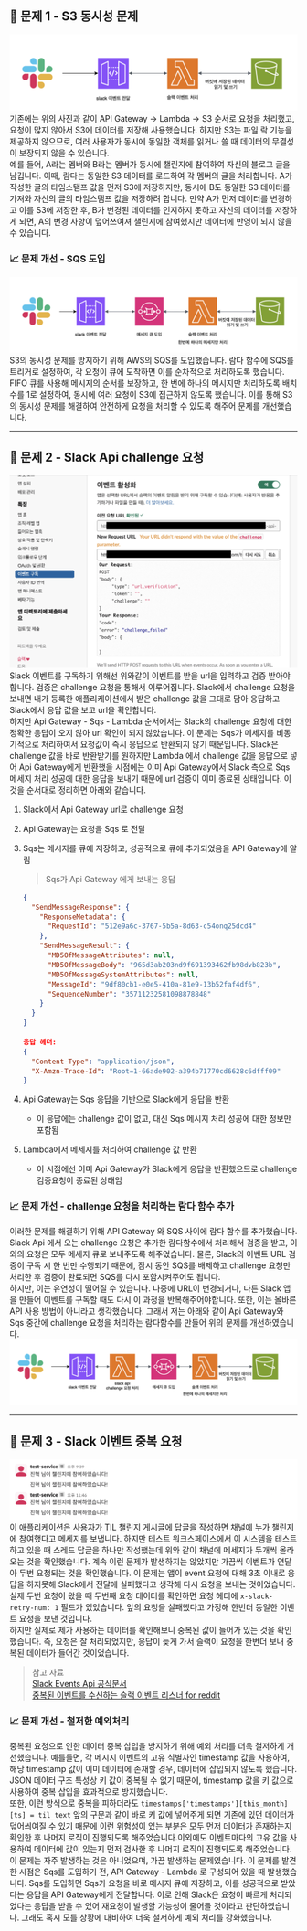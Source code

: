 ## 🤔 문제 1 - S3 동시성 문제

![기존 구성, Api Gateway - Lambda - S3](img/img1.png)
기존에는 위의 사진과 같이 API Gateway -> Lambda -> S3 순서로 요청을 처리했고, 요청이 많지 않아서 S3에 데이터를 저장해 사용했습니다. 하지만 S3는 파일 락 기능을 제공하지 않으므로, 여러 사용자가 동시에 동일한 객체를 읽거나 쓸 때 데이터의 무결성이 보장되지 않을 수 있습니다.</br>
예를 들어, A라는 멤버와 B라는 멤버가 동시에 챌린지에 참여하여 자신의 블로그 글을 남깁니다. 이때, 람다는 동일한 S3 데이터를 로드하여 각 멤버의 글을 처리합니다. A가 작성한 글의 타임스탬프 값을 먼저 S3에 저장하지만, 동시에 B도 동일한 S3 데이터를 가져와 자신의 글의 타임스탬프 값을 저장하려 합니다. 만약 A가 먼저 데이터를 변경하고 이를 S3에 저장한 후, B가 변경된 데이터를 인지하지 못하고 자신의 데이터를 저장하게 되면, A의 변경 사항이 덮어쓰여져 챌린지에 참여했지만 데이터에 반영이 되지 않을 수 있습니다.

### 📈 문제 개선 - SQS 도입

![SQS 도입 후 구성, Api Gateway - Sqs - Lambda - S3](img/img2.png)
S3의 동시성 문제를 방지하기 위해 AWS의 SQS를 도입했습니다. 람다 함수에 SQS를 트리거로 설정하여, 각 요청이 큐에 도착하면 이를 순차적으로 처리하도록 했습니다. FIFO 큐를 사용해 메시지의 순서를 보장하고, 한 번에 하나의 메시지만 처리하도록 배치 수를 1로 설정하여, 동시에 여러 요청이 S3에 접근하지 않도록 했습니다. 이를 통해 S3의 동시성 문제를 해결하여 안전하게 요청을 처리할 수 있도록 해주어 문제를 개선했습니다.

---

## 🤔 문제 2 - Slack Api challenge 요청

![slack api challenge 요청 실패](img/img3.png)
Slack 이벤트를 구독하기 위해선 위와같이 이벤트를 받을 url을 입력하고 검증 받아야합니다. 검증은 challenge 요청을 통해서 이루어집니다. Slack에서 challenge 요청을 보내면 내가 등록한 애플리케이션에서 받은 challenge 값을 그대로 담아 응답하고 Slack에서 응답 값을 보고 url을 확인합니다.</br>
하지만 Api Gateway - Sqs - Lambda 순서에서는 Slack의 challenge 요청에 대한 정확한 응답이 오지 않아 url 확인이 되지 않았습니다. 이 문제는 Sqs가 메세지를 비동기적으로 처리하여서 요청값이 즉시 응답으로 반환되지 않기 때문입니다. Slack은 challenge 값을 바로 반환받기를 원하지만 Lambda 에서 challenge 값을 응답으로 넣어 Api Gateway에게 반환했을 시점에는 이미 Api Gateway에서 Slack 측으로 Sqs 메세지 처리 성공에 대한 응답을 보내기 때문에 url 검증이 이미 종료된 상태입니다. 이것을 순서대로 정리하면 아래와 같습니다.

1. Slack에서 Api Gateway url로 challenge 요청
2. Api Gateway는 요청을 Sqs 로 전달
3. Sqs는 메시지를 큐에 저장하고, 성공적으로 큐에 추가되었음을 API Gateway에 알림
   > Sqs가 Api Gateway 에게 보내는 응답

   ```json
   {
     "SendMessageResponse": {
       "ResponseMetadata": {
         "RequestId": "512e9a6c-3767-5b5a-8d63-c54onq25dcd4"
       },
       "SendMessageResult": {
         "MD5OfMessageAttributes": null,
         "MD5OfMessageBody": "965d3ab203nd9f691393462fb98dvb823b",
         "MD5OfMessageSystemAttributes": null,
         "MessageId": "9df80cb1-e0e5-410a-81e9-13b52faf4df6",
         "SequenceNumber": "35711232581098878848"
       }
     }
   }
   
   응답 헤더:
   {
     "Content-Type": "application/json",
     "X-Amzn-Trace-Id": "Root=1-66ade902-a394b71770cd6628c6dfff09"
   }
   ```

4. Api Gateway는 Sqs 응답을 기반으로 Slack에게 응답을 반환
   - 이 응답에는 challenge 값이 없고, 대신 Sqs 메시지 처리 성공에 대한 정보만 포함됨
5. Lambda에서 메세지를 처리하여 challenge 값 반환
   - 이 시점에선 이미 Api Gateway가 Slack에게 응답을 반환했으므로 challenge 검증요청이 종료된 상태임

### 📈 문제 개선 - challenge 요청을 처리하는 람다 함수 추가

이러한 문제를 해결하기 위해 API Gateway 와 SQS 사이에 람다 함수를 추가했습니다. Slack Api 에서 오는 challenge 요청은 추가한 람다함수에서 처리해서 검증을 받고, 이외의 요청은 모두 메세지 큐로 보내주도록 해주었습니다. 물론, Slack의 이벤트 URL 검증이 구독 시 한 번만 수행되기 때문에, 잠시 동안 SQS를 배제하고 challenge 요청만 처리한 후 검증이 완료되면 SQS를 다시 포함시켜주어도 됩니다.</br>
하지만, 이는 유연성이 떨어질 수 있습니다. 나중에 URL이 변경되거나, 다른 Slack 앱을 만들어 이벤트를 구독할 때도 다시 이 과정을 반복해주어야합니다. 또한, 이는 올바른 API 사용 방법이 아니라고 생각했습니다. 그래서 저는 아래와 같이 Api Gateway와 Sqs 중간에 challenge 요청을 처리하는 람다함수를 만들어 위의 문제를 개선하였습니다.
![람다 추가 후 구성, Api Gateway - Lambda - Sqs - Lambda - S3](img/img4.png)

---

## 🤔 문제 3 - Slack 이벤트 중복 요청

![요청이 두번 오는 문제](img/img5.png)
이 애플리케이션은 사용자가 TIL 챌린지 게시글에 답글을 작성하면 채널에 누가 챌린지에 참여했다고 메세지를 보냅니다. 하지만 테스트 워크스페이스에서 이 시스템을 테스트하고 있을 때 스레드 답글을 하나만 작성했는데 위와 같이 채널에 메세지가 두개씩 올라오는 것을 확인했습니다. 계속 이런 문제가 발생하지는 않았지만 가끔씩 이벤트가 연달아 두번 요청되는 것을 확인했습니다.
이 문제는 앱이 event 요청에 대해 3초 이내로 응답을 하지못해 Slack에서 전달에 실패했다고 생각해 다시 요청을 보내는 것이었습니다. 실제 두번 요청이 왔을 때 두번째 요청 데이터를 확인하면 요청 헤더에 `x-slack-retry-num: 1` 필드가 있었습니다. 앞의 요청을 실패했다고 가정해 한번더 동일한 이벤트 요청을 보낸 것입니다.</br>
하지만 실제로 제가 사용하는 데이터를 확인해보니 중복된 값이 들어가 있는 것을 확인했습니다. 즉, 요청은 잘 처리되었지만, 응답이 늦게 가서 슬랙이 요청을 한번더 보내 중복된 데이터가 들어간 것이었습니다.

> 참고 자료</br>
> [Slack Events Api 공식문서](https://api.slack.com/apis/events-api#errors)</br>
> [중복된 이벤트를 수신하는 슬랙 이벤트 리스너 for reddit](https://www.reddit.com/r/Slack/comments/12kr9oj/slack_event_listener_receiving_duplicates_of/?rdt=54716)

### 📈 문제 개선 - 철저한 예외처리

중복된 요청으로 인한 데이터 중복 삽입을 방지하기 위해 예외 처리를 더욱 철저하게 개선했습니다. 예를들면, 각 메시지 이벤트의 고유 식별자인 timestamp 값을 사용하여, 해당 timestamp 값이 이미 데이터에 존재할 경우, 데이터에 삽입되지 않도록 했습니다. JSON 데이터 구조 특성상 키 값이 중복될 수 없기 때문에, timestamp 값을 키 값으로 사용하여 중복 삽입을 효과적으로 방지했습니다.</br>
또한, 이런 방식으로 중복을 피하더라도 `timestamps['timestamps'][this_month][ts] = til_text` 앞의 구문과 같이 바로 키 값에 넣어주게 되면 기존에 있던 데이터가 덮어씌여질 수 있기 때문에 이런 위험성이 있는 부분은 모두 먼저 데이터가 존재하는지 확인한 후 나머지 로직이 진행되도록 해주었습니다.이외에도 이벤트마다의 고유 값을 사용하여 데이터에 값이 있는지 먼저 검사한 후 나머지 로직이 진행되도록 해주었습니다.</br>
이 문제는 자주 발생하는 것은 아니었으며, 가끔 발생하는 문제였습니다. 이 문제를 발견한 시점은 Sqs를 도입하기 전, API Gateway - Lambda 로 구성되어 있을 때 발생했습니다. Sqs를 도입하면 Sqs가 요청을 바로 메시지 큐에 저장하고, 이를 성공적으로 받았다는 응답을 API Gateway에게 전달합니다. 이로 인해 Slack은 요청이 빠르게 처리되었다는 응답을 받을 수 있어 재요청이 발생할 가능성이 줄어들 것이라고 판단하였습니다. 그래도 혹시 모를 상황에 대비하여 더욱 철저하게 예외 처리를 강화했습니다.
